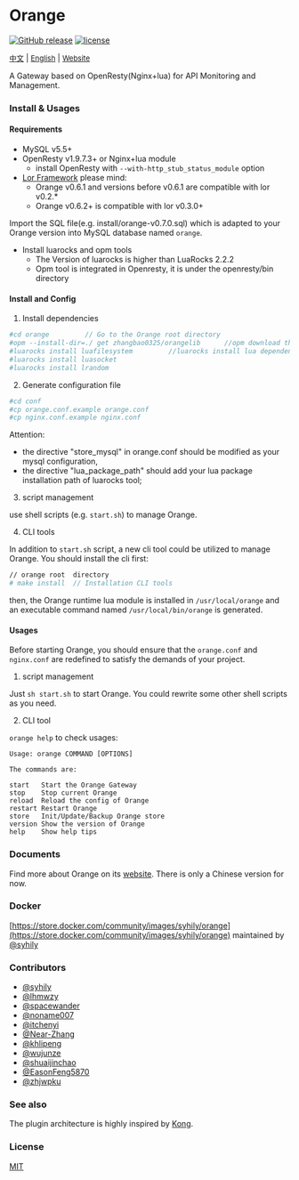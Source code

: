 # Orange

 [![GitHub release](https://img.shields.io/github/release/sumory/orange.svg)](https://github.com/sumory/orange/releases/latest) [![license](https://img.shields.io/github/license/sumory/orange.svg)](https://github.com/sumory/orange/blob/master/LICENSE)

<a href="./README_zh.md" style="font-size:13px">中文</a> | <a href="./README.md" style="font-size:13px">English</a> | <a href="http://orange.sumory.com" style="font-size:13px">Website</a>


A Gateway based on OpenResty(Nginx+lua) for API Monitoring and Management.


### Install & Usages

#### Requirements

- MySQL v5.5+
- OpenResty v1.9.7.3+ or Nginx+lua module
    - install OpenResty with `--with-http_stub_status_module` option
- [Lor Framework](https://github.com/sumory/lor) please mind:
    - Orange v0.6.1 and versions before v0.6.1 are compatible with lor v0.2.*
    - Orange v0.6.2+ is compatible with lor v0.3.0+

Import the SQL file(e.g. install/orange-v0.7.0.sql) which is adapted to your Orange version into MySQL database named `orange`.
- Install luarocks and opm tools
    - The Version of luarocks is higher than LuaRocks 2.2.2
    - Opm tool is integrated in Openresty, it is under the openresty/bin directory


#### Install and Config

1) Install dependencies

```bash
#cd orange         // Go to the Orange root directory
#opm --install-dir=./ get zhangbao0325/orangelib      //opm download the 3rd packages
#luarocks install luafilesystem         //luarocks install lua dependencies             
#luarocks install luasocket
#luarocks install lrandom
```

2) Generate configuration file
```bash
#cd conf
#cp orange.conf.example orange.conf
#cp nginx.conf.example nginx.conf
```
Attention:    
 - the directive  "store_mysql" in orange.conf should be modified as your mysql configuration,
 - the directive  "lua_package_path" should add your lua package installation path of luarocks tool;    

3) script management

use shell scripts (e.g. `start.sh`) to manage Orange.

4) CLI tools

In addition to `start.sh` script, a new cli tool could be utilized to manage Orange. You should install the cli first:

```bash
// orange root  directory
# make install  // Installation CLI tools
```

then, the Orange runtime lua module is installed in `/usr/local/orange` and an executable command named `/usr/local/bin/orange` is generated.

#### Usages

Before starting Orange, you should ensure that the `orange.conf` and `nginx.conf` are redefined to satisfy the demands of your project.

1) script management

Just `sh start.sh` to start Orange. You could rewrite some other shell scripts as you need.

2) CLI tool

`orange help` to check usages:

```shell
Usage: orange COMMAND [OPTIONS]

The commands are:

start   Start the Orange Gateway
stop    Stop current Orange
reload  Reload the config of Orange
restart Restart Orange
store   Init/Update/Backup Orange store
version Show the version of Orange
help    Show help tips
```


### Documents

Find more about Orange on its [website](http://orange.sumory.com/docs). There is only a Chinese version for now.


### Docker

[https://store.docker.com/community/images/syhily/orange](https://store.docker.com/community/images/syhily/orange) maintained by [@syhily](https://github.com/syhily)


### Contributors

- [@syhily](https://github.com/syhily)
- [@lhmwzy](https://github.com/lhmwzy)
- [@spacewander](https://github.com/spacewander)
- [@noname007](https://github.com/noname007)
- [@itchenyi](https://github.com/itchenyi)
- [@Near-Zhang](https://github.com/Near-Zhang)
- [@khlipeng](https://github.com/khlipeng)
- [@wujunze](https://github.com/wujunze)
- [@shuaijinchao](https://github.com/shuaijinchao)
- [@EasonFeng5870](https://github.com/EasonFeng5870)
- [@zhjwpku](https://github.com/zhjwpku)


### See also

The plugin architecture is highly inspired by [Kong](https://github.com/Mashape/kong).


### License

[MIT](./LICENSE)
